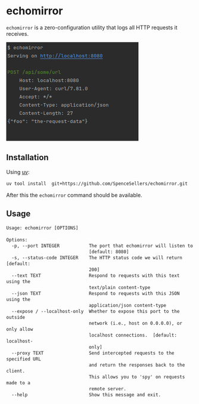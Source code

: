 # echomirror
`echomirror` is a zero-configuration utility that logs all HTTP requests it receives.

![Example usage of echomirror](docs/assets/example.png)

## Installation
Using [uv](https://github.com/astral-sh/uv):
```bash
uv tool install  git+https://github.com/SpenceSellers/echomirror.git
```

After this the `echomirror` command should be available.
## Usage

```
Usage: echomirror [OPTIONS]

Options:
  -p, --port INTEGER           The port that echomirror will listen to
                               [default: 8080]
  -s, --status-code INTEGER    The HTTP status code we will return  [default:
                               200]
  --text TEXT                  Respond to requests with this text using the
                               text/plain content-type
  --json TEXT                  Respond to requests with this JSON using the
                               application/json content-type
  --expose / --localhost-only  Whether to expose this port to the outside
                               network (i.e., host on 0.0.0.0), or only allow
                               localhost connections.  [default: localhost-
                               only]
  --proxy TEXT                 Send intercepted requests to the specified URL
                               and return the responses back to the client.
                               This allows you to 'spy' on requests made to a
                               remote server.
  --help                       Show this message and exit.
```

